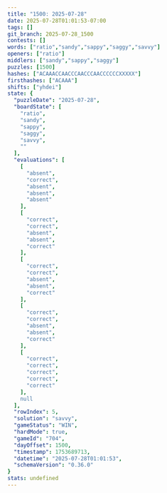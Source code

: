 ```yaml
---
title: "1500: 2025-07-28"
date: 2025-07-28T01:01:53-07:00
tags: []
git_branch: 2025-07-28_1500
contests: []
words: ["ratio","sandy","sappy","saggy","savvy"]
openers: ["ratio"]
middlers: ["sandy","sappy","saggy"]
puzzles: [1500]
hashes: ["ACAAACCAACCCAACCCAACCCCCCXXXXX"]
firsthashes: ["ACAAA"]
shifts: ["yhdei"]
state: {
  "puzzleDate": "2025-07-28",
  "boardState": [
    "ratio",
    "sandy",
    "sappy",
    "saggy",
    "savvy",
    ""
  ],
  "evaluations": [
    [
      "absent",
      "correct",
      "absent",
      "absent",
      "absent"
    ],
    [
      "correct",
      "correct",
      "absent",
      "absent",
      "correct"
    ],
    [
      "correct",
      "correct",
      "absent",
      "absent",
      "correct"
    ],
    [
      "correct",
      "correct",
      "absent",
      "absent",
      "correct"
    ],
    [
      "correct",
      "correct",
      "correct",
      "correct",
      "correct"
    ],
    null
  ],
  "rowIndex": 5,
  "solution": "savvy",
  "gameStatus": "WIN",
  "hardMode": true,
  "gameId": "704",
  "dayOffset": 1500,
  "timestamp": 1753689713,
  "datetime": "2025-07-28T01:01:53",
  "schemaVersion": "0.36.0"
}
stats: undefined
---
```

<!-- more -->
